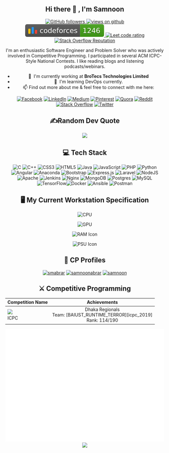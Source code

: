 
<h2 align="center"> Hi there 👋 , I'm Samnoon <br/></h2> 
<div align="center">


<p align="center">
  <a href="https://github.com/samnoon1971" >
    <img alt="GitHub followers" src="https://img.shields.io/github/followers/samnoon1971?label=Github%20followers">
  </a> 
  <a href="https://github.com/samnoon1971" >
    <img src="https://komarev.com/ghpvc/?username=samnoon1971&label=Views&color=green" alt="views on github" />
  </a>


 <a href="https://codeforces.com/profile/samnoon">
    <img src="https://raw.githubusercontent.com/samnoon1971/codeforces-stats/main/output/rating.svg" alt="CF rating" />
  </a>
  
 
  <a href="https://leetcode.com/samnoon/">
    <img src="https://cp-logo.vercel.app/leetcode/samnoon" alt="Leet code rating" />
  </a>
 
  <a href="https://stackoverflow.com/users/8188682/samnoon">
    <img alt="Stack Overflow Reputation" src="https://img.shields.io/stackexchange/stackoverflow/r/8188682?color=orange&label=reputation&logo=stackoverflow">
  </a>	


  </p>

I'm an enthusiastic Software Engineer and Problem Solver who was actively involved in Competitive Programming. I participated in several ACM ICPC-Style National Contests. I like reading blogs and listening podcasts/webinars. 

- :office: &nbsp;I'm currently working at **BroTecs Technologies Limited**
- :seedling: &nbsp;I'm learning DevOps currently.
- 📫 Find out more about me & feel free to connect with me here:


[![Facebook](https://img.shields.io/badge/Facebook-%231877F2.svg?logo=Facebook&logoColor=white)](https://facebook.com/samnoon.abrar) [![LinkedIn](https://img.shields.io/badge/LinkedIn-%230077B5.svg?logo=linkedin&logoColor=white)](https://linkedin.com/in/samnoon) [![Medium](https://img.shields.io/badge/Medium-12100E?logo=medium&logoColor=white)](https://medium.com/@samnoonabrar) [![Pinterest](https://img.shields.io/badge/Pinterest-%23E60023.svg?logo=Pinterest&logoColor=white)](https://pinterest.com/samnoonabrar) [![Quora](https://img.shields.io/badge/Quora-%23B92B27.svg?logo=Quora&logoColor=white)](https://quora.com/profile/Samnoon-Abrar) [![Reddit](https://img.shields.io/badge/Reddit-%23FF4500.svg?logo=Reddit&logoColor=white)](https://reddit.com/user/samnoonabrar) [![Stack Overflow](https://img.shields.io/badge/-Stackoverflow-FE7A16?logo=stack-overflow&logoColor=white)](https://stackoverflow.com/users/8188682) [![Twitter](https://img.shields.io/badge/Twitter-%231DA1F2.svg?logo=Twitter&logoColor=white)](https://twitter.com/samnoonabrar) 


</div>

<h2 align="center">
✍️Random Dev Quote
</h2>
<div align="center">

![](https://quotes-github-readme.vercel.app/api?type=horizontal&theme=gruvbox)

</div>




<h2 align="center">
💻 Tech Stack
</h2>

<div align="center">

![C](https://img.shields.io/badge/c-%2300599C.svg?style=flat-square&logo=c&logoColor=white) ![C++](https://img.shields.io/badge/c++-%2300599C.svg?style=flat-square&logo=c%2B%2B&logoColor=white) ![CSS3](https://img.shields.io/badge/css3-%231572B6.svg?style=flat-square&logo=css3&logoColor=white) ![HTML5](https://img.shields.io/badge/html5-%23E34F26.svg?style=flat-square&logo=html5&logoColor=white) ![Java](https://img.shields.io/badge/java-%23ED8B00.svg?style=flat-square&logo=java&logoColor=white) ![JavaScript](https://img.shields.io/badge/javascript-%23323330.svg?style=flat-square&logo=javascript&logoColor=%23F7DF1E)  ![PHP](https://img.shields.io/badge/php-%23777BB4.svg?style=flat-square&logo=php&logoColor=white) ![Python](https://img.shields.io/badge/python-3670A0?style=flat-square&logo=python&logoColor=ffdd54) ![Angular](https://img.shields.io/badge/angular-%23DD0031.svg?style=flat-square&logo=angular&logoColor=white) ![Anaconda](https://img.shields.io/badge/Anaconda-%2344A833.svg?style=flat-square&logo=anaconda&logoColor=white) ![Bootstrap](https://img.shields.io/badge/bootstrap-%23563D7C.svg?style=flat-square&logo=bootstrap&logoColor=white) ![Express.js](https://img.shields.io/badge/express.js-%23404d59.svg?style=flat-square&logo=express&logoColor=%2361DAFB) ![Laravel](https://img.shields.io/badge/laravel-%23FF2D20.svg?style=flat-square&logo=laravel&logoColor=white) ![NodeJS](https://img.shields.io/badge/node.js-6DA55F?style=flat-square&logo=node.js&logoColor=white) ![Apache](https://img.shields.io/badge/apache-%23D42029.svg?style=flat-square&logo=apache&logoColor=white) ![Jenkins](https://img.shields.io/badge/jenkins-%232C5263.svg?style=flat-square&logo=jenkins&logoColor=white) ![Nginx](https://img.shields.io/badge/nginx-%23009639.svg?style=flat-square&logo=nginx&logoColor=white) ![MongoDB](https://img.shields.io/badge/MongoDB-%234ea94b.svg?style=flat-square&logo=mongodb&logoColor=white) ![Postgres](https://img.shields.io/badge/postgres-%23316192.svg?style=flat-square&logo=postgresql&logoColor=white) ![MySQL](https://img.shields.io/badge/mysql-%2300f.svg?style=flat-square&logo=mysql&logoColor=white)  ![TensorFlow](https://img.shields.io/badge/TensorFlow-%23FF6F00.svg?style=flat-square&logo=TensorFlow&logoColor=white)![Docker](https://img.shields.io/badge/docker-%230db7ed.svg?style=flat-square&logo=docker&logoColor=white) ![Ansible](https://img.shields.io/badge/ansible-%231A1918.svg?style=flat-square&logo=ansible&logoColor=white) ![Postman](https://img.shields.io/badge/Postman-FF6C37?style=flat-square&logo=postman&logoColor=white)

</div>


<h2 align="center">
🖥️ My Current Workstation Specification </h2>

<div align="center">
	

![CPU](https://img.shields.io/badge/AMD-Ryzen_5_3500X-ED1C24?style=for-the-badge&logo=amd&logoColor=white)
	
![GPU](https://img.shields.io/badge/NVIDIA-GeForce_GTX_1050_TI-76B900?style=for-the-badge&logo=nvidia&logoColor=white) 

	
![RAM Icon](https://img.shields.io/badge/RAM-32%20GB-blue?style=flat&logo=ram&logoColor=white)


![PSU Icon](https://img.shields.io/badge/PSU-650%20Watt-orange?style=flat&logo=power&logoColor=white)

</div>



<h2 align="center">
🤝 CP Profiles </h2>

<div align="center">


<a href="https://www.codechef.com/users/smabrar" target="blank"><img align="center" src="https://cdn.jsdelivr.net/npm/simple-icons@3.1.0/icons/codechef.svg" alt="smabrar" height="30" width="40" /></a>
<a href="https://www.hackerrank.com/samnoonabrar" target="blank"><img align="center" src="https://cdn.jsdelivr.net/npm/simple-icons@3.0.1/icons/hackerrank.svg" alt="samnoonabrar" height="30" width="40" /></a>
<a href="https://codeforces.com/profile/samnoon" target="blank"><img align="center" src="https://cdn.jsdelivr.net/npm/simple-icons@3.0.1/icons/codeforces.svg" alt="samnoon" height="30" width="40" /></a>



<h2 align="center">
⚔️ Competitive Programming
</h2>
<div align="center">

| Competition Name| Achievements |
| :----- | :----: |
| <img width="120px" src="https://www.hmc.edu/about-hmc/wp-content/uploads/sites/2/2019/01/icpc19.png" /> <br /> ICPC | Dhaka Regionals <br /> Team: [BAIUST_RUNTIME_TERROR][icpc_2019] <br /> Rank: 114/190 |
<!---Compititive Programming --->
	

![](https://raw.githubusercontent.com/samnoon1971/codeforces-stats/main/output/light_card.svg)
<br>
![](https://leetcard.jacoblin.cool/samnoon?theme=light&font=Karma&ext=contest)

</div>
<h2 align="center">
</div>
